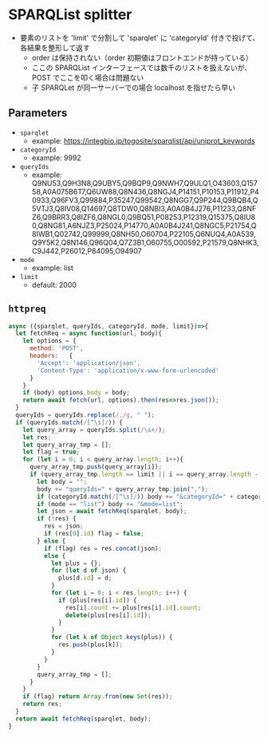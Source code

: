 # SPARQList splitter

* 要素のリストを 'limit' で分割して 'sparqlet' に 'categoryId' 付きで投げて、各結果を整形して返す
  * order は保持されない（order 初期値はフロントエンドが持っている）
  * ここの SPARQList インターフェースでは数千のリストを扱えないが、POST でここを叩く場合は問題ない
  * 子 SPARQLet が同一サーバーでの場合 localhost を指せたら早い

## Parameters

* `sparqlet`
  * example: https://integbio.jp/togosite/sparqlist/api/uniprot_keywords
* `categoryId`
  * example: 9992
* `queryIds`
  * example: Q9NU53,Q9H3N8,Q9UBY5,Q9BQP9,Q9NWH7,Q9ULQ1,O43603,Q15758,A0A075B6T7,Q6UW88,Q8N436,Q8NGJ4,P14151,P10153,P11912,P40933,Q96FV3,Q99884,P35247,Q99542,Q8NGG7,Q9P244,Q9BQB4,Q5VTJ3,Q8IV08,Q14697,Q8TDW0,Q8NBI3,A0A0B4J276,P11233,Q8NFZ6,Q9BRR3,Q8IZF6,Q8NGL0,Q9BQ51,P08253,P12319,Q15375,Q8IU80,Q8NG81,A6NJZ3,P25024,P14770,A0A0B4J241,Q8NGC5,P21754,Q8IWB1,Q02742,Q99999,Q8NH50,O60704,P22105,Q6NUQ4,A0A539,Q9Y5K2,Q8N146,Q96Q04,Q7Z3B1,O60755,O00592,P21579,Q8NHK3,C9J442,P26012,P84095,O94907
* `mode`
  * example: list
* `limit`
  * default: 2000

## `httpreq`

```javascript
async ({sparqlet, queryIds, categoryId, mode, limit})=>{
  let fetchReq = async function(url, body){
    let options = {
      method: 'POST',
      headers:	 {
        'Accept': 'application/json',
        'Content-Type': 'application/x-www-form-urlencoded'
      }
    }
    if (body) options.body = body;
    return await fetch(url, options).then(res=>res.json());
  }
  queryIds = queryIds.replace(/,/g, " ");
  if (queryIds.match(/[^\s]/)) {
    let query_array = queryIds.split(/\s+/);
    let res;
    let query_array_tmp = [];
    let flag = true;
    for (let i = 0; i < query_array.length; i++){
      query_array_tmp.push(query_array[i]);
      if (query_array_tmp.length == limit || i == query_array.length - 1) {
        let body = "";
        body += "queryIds=" + query_array_tmp.join(",");
        if (categoryId.match(/[^\s]/)) body += "&categoryId=" + categoryId;
        if (mode == "list") body += "&mode=list";
        let json = await fetchReq(sparqlet, body);
	    if (!res) {
          res = json;
          if (res[0].id) flag = false;
	    } else {
          if (flag) res = res.concat(json);
          else {
            let plus = {};
            for (let d of json) {
              plus[d.id] = d;
            }
            for (let i = 0; i < res.length; i++) {
              if (plus[res[i].id]) {
		        res[i].count += plus[res[i].id].count;
		        delete(plus[res[i].id]);
	          }
	        }
	        for (let k of Object.keys(plus)) {
	          res.push(plus[k]);
	        }
	      }
        }
	    query_array_tmp = [];
      }
    }
    if (flag) return Array.from(new Set(res));
    return res;
  }
  return await fetchReq(sparqlet, body);
}
```
